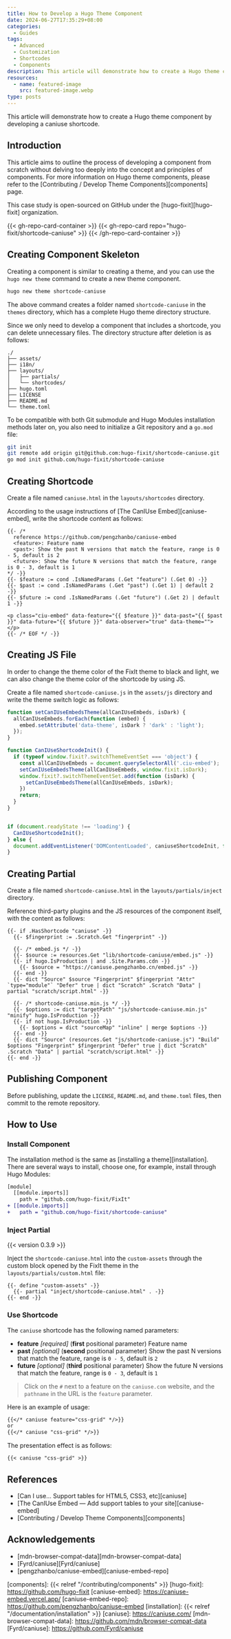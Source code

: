 ```yaml
---
title: How to Develop a Hugo Theme Component
date: 2024-06-27T17:35:29+08:00
categories:
  - Guides
tags:
  - Advanced
  - Customization
  - Shortcodes
  - Components
description: This article will demonstrate how to create a Hugo theme component by developing a caniuse shortcode.
resources:
  - name: featured-image
    src: featured-image.webp
type: posts
---
```


This article will demonstrate how to create a Hugo theme component by developing a caniuse shortcode.

<!--more-->

## Introduction

This article aims to outline the process of developing a component from scratch without delving too deeply into the concept and principles of components. For more information on Hugo theme components, please refer to the [Contributing / Develop Theme Components][components] page.

This case study is open-sourced on GitHub under the [hugo-fixit][hugo-fixit] organization.

{{< gh-repo-card-container >}}
  {{< gh-repo-card repo="hugo-fixit/shortcode-caniuse" >}}
{{< /gh-repo-card-container >}}

## Creating Component Skeleton

Creating a component is similar to creating a theme, and you can use the `hugo new theme` command to create a new theme component.

```bash
hugo new theme shortcode-caniuse
```

The above command creates a folder named `shortcode-caniuse` in the `themes` directory, which has a complete Hugo theme directory structure.

Since we only need to develop a component that includes a shortcode, you can delete unnecessary files. The directory structure after deletion is as follows:

```plaintext
./
├── assets/
├── i18n/
├── layouts/
│   ├── partials/
│   └── shortcodes/
├── hugo.toml
├── LICENSE
├── README.md
└── theme.toml
```

To be compatible with both Git submodule and Hugo Modules installation methods later on, you also need to initialize a Git repository and a `go.mod` file:

```bash
git init
git remote add origin git@github.com:hugo-fixit/shortcode-caniuse.git
go mod init github.com/hugo-fixit/shortcode-caniuse
```

## Creating Shortcode

Create a file named `caniuse.html` in the `layouts/shortcodes` directory.

According to the usage instructions of [The CanIUse Embed][caniuse-embed], write the shortcode content as follows:

```go-html-template {title="caniuse.html"}
{{- /* 
  reference https://github.com/pengzhanbo/caniuse-embed
  <feature>: Feature name
  <past>: Show the past N versions that match the feature, range is 0 - 5, default is 2
  <future>: Show the future N versions that match the feature, range is 0 - 3, default is 1
*/ -}}
{{- $feature := cond .IsNamedParams (.Get "feature") (.Get 0) -}}
{{- $past := cond .IsNamedParams (.Get "past") (.Get 1) | default 2 -}}
{{- $future := cond .IsNamedParams (.Get "future") (.Get 2) | default 1 -}}

<p class="ciu-embed" data-feature="{{ $feature }}" data-past="{{ $past }}" data-future="{{ $future }}" data-observer="true" data-theme=""></p>
{{- /* EOF */ -}}
```

## Creating JS File

In order to change the theme color of the FixIt theme to black and light, we can also change the theme color of the shortcode by using JS.

Create a file named `shortcode-caniuse.js` in the `assets/js` directory and write the theme switch logic as follows:

```js
function setCanIUseEmbedsTheme(allCanIUseEmbeds, isDark) {
  allCanIUseEmbeds.forEach(function (embed) {
    embed.setAttribute('data-theme', isDark ? 'dark' : 'light');
  });
}

function CanIUseShortcodeInit() {
  if (typeof window.fixit?.switchThemeEventSet === 'object') {
    const allCanIUseEmbeds = document.querySelectorAll('.ciu-embed');
    setCanIUseEmbedsTheme(allCanIUseEmbeds, window.fixit.isDark);
    window.fixit?.switchThemeEventSet.add(function (isDark) {
      setCanIUseEmbedsTheme(allCanIUseEmbeds, isDark);
    })
    return;
  }
}


if (document.readyState !== 'loading') {
  CanIUseShortcodeInit();
} else {
  document.addEventListener('DOMContentLoaded', caniuseShortcodeInit, false);
}
```

## Creating Partial

Create a file named `shortcode-caniuse.html` in the `layouts/partials/inject` directory.

Reference third-party plugins and the JS resources of the component itself, with the content as follows:

```go-html-template {title="shortcode-caniuse.html"}
{{- if .HasShortcode "caniuse" -}}
  {{- $fingerprint := .Scratch.Get "fingerprint" -}}

  {{- /* embed.js */ -}}
  {{- $source := resources.Get "lib/shortcode-caniuse/embed.js" -}}
  {{- if hugo.IsProduction | and .Site.Params.cdn -}}
    {{- $source = "https://caniuse.pengzhanbo.cn/embed.js" -}}
  {{- end -}}
  {{- dict "Source" $source "Fingerprint" $fingerprint "Attr" `type="module"` "Defer" true | dict "Scratch" .Scratch "Data" | partial "scratch/script.html" -}}

  {{- /* shortcode-caniuse.min.js */ -}}
  {{- $options := dict "targetPath" "js/shortcode-caniuse.min.js" "minify" hugo.IsProduction -}}
  {{- if not hugo.IsProduction -}}
    {{- $options = dict "sourceMap" "inline" | merge $options -}}
  {{- end -}}
  {{- dict "Source" (resources.Get "js/shortcode-caniuse.js") "Build" $options "Fingerprint" $fingerprint "Defer" true | dict "Scratch" .Scratch "Data" | partial "scratch/script.html" -}}
{{- end -}}
```

## Publishing Component

Before publishing, update the `LICENSE`, `README.md`, and `theme.toml` files, then commit to the remote repository.

## How to Use

### Install Component

The installation method is the same as [installing a theme][installation]. There are several ways to install, choose one, for example, install through Hugo Modules:

```diff
[module]
  [[module.imports]]
    path = "github.com/hugo-fixit/FixIt"
+ [[module.imports]]
+   path = "github.com/hugo-fixit/shortcode-caniuse"
```

### Inject Partial

{{< version 0.3.9 >}}

Inject the `shortcode-caniuse.html` into the `custom-assets` through the custom block opened by the FixIt theme in the `layouts/partials/custom.html` file:

```go-html-template
{{- define "custom-assets" -}}
  {{- partial "inject/shortcode-caniuse.html" . -}}
{{- end -}}
```

### Use Shortcode

The `caniuse` shortcode has the following named parameters:

- **feature** _[required]_ (**first** positional parameter) Feature name
- **past** _[optional]_ (**second** positional parameter) Show the past N versions that match the feature, range is `0 - 5`, default is `2`
- **future** _[optional]_ (**third** positional parameter) Show the future N versions that match the feature, range is `0 - 3`, default is `1`

> Click on the `#` next to a feature on the `caniuse.com` website, and the `pathname` in the URL is the `feature` parameter.

Here is an example of usage:

```markdown
{{</* caniuse feature="css-grid" */>}}
or
{{</* caniuse "css-grid" */>}}
```

The presentation effect is as follows:

```
{{< caniuse "css-grid" >}}
```

## References

- [Can I use... Support tables for HTML5, CSS3, etc][caniuse]
- [The CanIUse Embed — Add support tables to your site][caniuse-embed]
- [Contributing / Develop Theme Components][components]

## Acknowledgements

- [mdn-browser-compat-data][mdn-browser-compat-data]
- [Fyrd/caniuse][Fyrd/caniuse]
- [pengzhanbo/caniuse-embed][caniuse-embed-repo]

<!-- link reference definition -->
<!-- markdownlint-disable-file MD052 -->
[components]: {{< relref "/contributing/components" >}}
[hugo-fixit]: https://github.com/hugo-fixit
[caniuse-embed]: https://caniuse-embed.vercel.app/
[caniuse-embed-repo]: https://github.com/pengzhanbo/caniuse-embed
[installation]: {{< relref "/documentation/installation" >}}
[caniuse]: https://caniuse.com/
[mdn-browser-compat-data]: https://github.com/mdn/browser-compat-data
[Fyrd/caniuse]: https://github.com/Fyrd/caniuse
